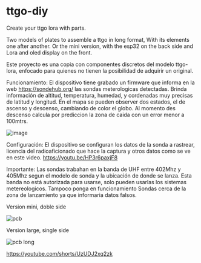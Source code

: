# ttgo-diy
Create your ttgo lora with parts.

Two models of plates to assemble a ttgo in long format, With its elements one after another.
Or the mini version, with the esp32 on the back side and Lora and oled display on the front.


Este proyecto es una copia con componentes discretos del modelo ttgo-lora, enfocado para quienes no tienen la posibilidad de adquirir un original.

Funcionamiento:
El dispositivo tiene grabado un firmware que informa en la web https://sondehub.org/ las sondas meterologicas detectadas. Brinda información de altitud, temperatura, humedad, y cordenadas muy precisas de latitud y longitud.
En el mapa se pueden observer dos estados, el de ascenso y descenso, cambiando de color el globo. Al momento des descenso calcula por prediccion la zona de caida con un error menor a 100mtrs.

![image](https://user-images.githubusercontent.com/100592663/235674420-163f5969-a0d4-40b0-904b-3ea78a7bb011.png)

Configuración:
El dispositivo se configuran los datos de la sonda a rastrear, licencia del radioaficionado que hace la captura y otros datos como se ve en este video. https://youtu.be/HP3r6paxjF8

Importante:
Las sondas trabahan en la banda de UHF entre 402Mhz y 405Mhz segun el modelo de sonda y la ubicación de donde se lanza. Esta banda no está autorizada para usarse, solo pueden usarlas los sistemas metereologicos.
Tampoco ponga en funcionamiento Sondas cerca de la zona de lanzamiento ya que informaria datos falsos.


Version mini, doble side

![pcb](https://user-images.githubusercontent.com/100592663/221630061-26c77171-9630-4d0a-a9fe-9d4487af65e8.png)

Version large, single side

![pcb long](https://user-images.githubusercontent.com/100592663/221630958-b474b4ca-ff23-4841-bbe9-71283537c87c.png)


https://youtube.com/shorts/UzUDJ2xq2zk
